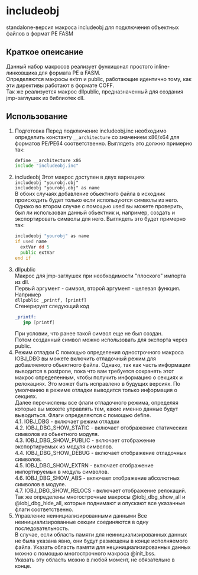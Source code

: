 # includeobj
standalone-версия макроса includeobj для подключения объектных файлов в формат PE FASM
## Краткое опеисание
Данный набор макросов реализует функицонал простого inline-линковщика для формата PE в FASM.  
Определяются макросы extrn и public, работающие идентично тому, как эти директивы работают в формате COFF.  
Так же реализуется макрос dllpublic, предназначенный для создания jmp-заглушек из библиотек dll.  
## Использование
1. Подготовка
   Перед подключение includeobj.inc необходимо определить константу `__architecture` со значением x86/x64 для форматов PE/PE64 соответственно.
   Выглядеть это должно примерно так:
   ```asm
   define __architecture x86
   include "includeobj.inc"
   ```
2. includeobj
   Этот макрос доступен в двух вариациях  
   `includeobj "yourobj.obj"`  
   `includeobj "yourobj.obj" as name`  
   В обоих случаях добавление обьектного файла в исходник происходить будет только если используются символы из него.
   Однако во втором случае с помощью used вы можете проверить, был ли использован данный обьектник и, например, создать и экспортировать символы для него.
   Выглядеть это будет примерно так:
   ```asm
   includeobj "yourobj" as name
   if used name
     extVar dd 5
     public extVar
   end if
   ```
3. dllpublic  
   Макрос для jmp-заглушек при необходимости "плоского" импорта из dll.  
   Первый аргумент - символ, второй аргумент - целевая функция. Например  
   `dllpublic _printf, [printf]`  
   Сгенерирует следующий код  
   ```asm
   _printf:
      jmp [printf]
   ```  
   При условии, что ранее такой символ еще не был создан.  
   Потом созданный символ можно использовать для экспорта через public.
4. Режим отладки
   С помощью определения однострочного макроса IOBJ_DBG вы можете включить отладочный режим для добавляемого обьектного файла.
   Однако, так как часть информации выводится в postpone, пока что вам требуется сохранять этот макрос определенным, чтобы получить информацию о секциях и релокациях.
   Это может быть исправлено в будущих версиях. По умолчанию в режиме отладки выводится только информация о секциях.  
   Далее перечислены все флаги отладочного режима, определяя которые вы можете управлять тем, какие именно данные будут выводиться. Флаги определяются с помощью define.  
4.1. IOBJ_DBG - включает режим отладки  
4.2. IOBJ_DBG_SHOW_STATIC - включает отображение статических символов из обьектного модуля.  
4.3. IOBJ_DBG_SHOW_PUBLIC - включает отображение экспортируемых из модуля символов.  
4.4. IOBJ_DBG_SHOW_DEBUG - включает отображение отладочных символов.  
4.5. IOBJ_DBG_SHOW_EXTRN - включает отображение импортируемых в модуль символов.  
4.6. IOBJ_DBG_SHOW_ABS - включает отображение абсолютных символов в модуле.  
4.7. IOBJ_DBG_SHOW_RELOCS - включает отображение релокаций.  
   Так же определены многострочные макросы @iobj_dbg_show_all и @iobj_dbg_hide_all, которые поднимают и опускают все указанные флаги соответственно.
5. Управление неинициализированными данными
Все неинициализированные секции соединяются в одну последовательность.  
В случае, если область памяти для неинициализированных данных не была указана явно, они будут размещены в конце исполняемого файла.
Указать область памяти для нецинициализированных данных можно с помощью многострочного макроса @init_bss.  
Указать эту область можно в любой момент, не обязательно в конце.
